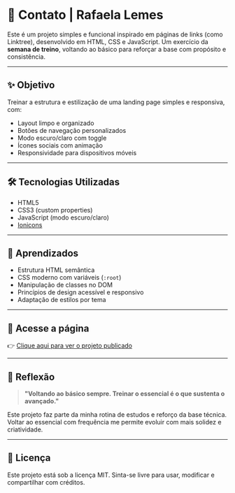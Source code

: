 # 🔗 Contato | Rafaela Lemes

Este é um projeto simples e funcional inspirado em páginas de links (como Linktree), desenvolvido em HTML, CSS e JavaScript. Um exercício da **semana de treino**, voltando ao básico para reforçar a base com propósito e consistência.

---

## ✨ Objetivo

Treinar a estrutura e estilização de uma landing page simples e responsiva, com:

- Layout limpo e organizado
- Botões de navegação personalizados
- Modo escuro/claro com toggle
- Ícones sociais com animação
- Responsividade para dispositivos móveis

---

## 🛠️ Tecnologias Utilizadas

- HTML5
- CSS3 (custom properties)
- JavaScript (modo escuro/claro)
- [Ionicons](https://ionic.io/ionicons)

---

## 🎯 Aprendizados

- Estrutura HTML semântica
- CSS moderno com variáveis (`:root`)
- Manipulação de classes no DOM
- Princípios de design acessível e responsivo
- Adaptação de estilos por tema

---

## 🔗 Acesse a página

👉 [Clique aqui para ver o projeto publicado](https://meulink.vercel.app)

---

## 🧠 Reflexão

> **"Voltando ao básico sempre. Treinar o essencial é o que sustenta o avançado."**

Este projeto faz parte da minha rotina de estudos e reforço da base técnica. Voltar ao essencial com frequência me permite evoluir com mais solidez e criatividade.

---

## 📜 Licença

Este projeto está sob a licença MIT. Sinta-se livre para usar, modificar e compartilhar com créditos.
